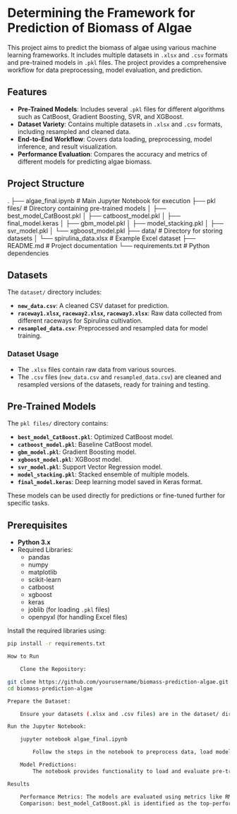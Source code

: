 # Determining the Framework for Prediction of Biomass of Algae

This project aims to predict the biomass of algae using various machine learning frameworks. It includes multiple datasets in `.xlsx` and `.csv` formats and pre-trained models in `.pkl` files. The project provides a comprehensive workflow for data preprocessing, model evaluation, and prediction.

## Features

- **Pre-Trained Models**: Includes several `.pkl` files for different algorithms such as CatBoost, Gradient Boosting, SVR, and XGBoost.
- **Dataset Variety**: Contains multiple datasets in `.xlsx` and `.csv` formats, including resampled and cleaned data.
- **End-to-End Workflow**: Covers data loading, preprocessing, model inference, and result visualization.
- **Performance Evaluation**: Compares the accuracy and metrics of different models for predicting algae biomass.

## Project Structure

.
├── algae_final.ipynb          # Main Jupyter Notebook for execution
├── pkl files/                 # Directory containing pre-trained models
│   ├── best_model_CatBoost.pkl
│   ├── catboost_model.pkl
│   ├── final_model.keras
│   ├── gbm_model.pkl
│   ├── model_stacking.pkl
│   ├── svr_model.pkl
│   └── xgboost_model.pkl
├── data/                      # Directory for storing datasets
│   └── spirulina_data.xlsx    # Example Excel dataset
├── README.md                  # Project documentation
└── requirements.txt           # Python dependencies



## Datasets

The `dataset/` directory includes:
- **`new_data.csv`**: A cleaned CSV dataset for prediction.
- **`raceway1.xlsx`, `raceway2.xlsx`, `raceway3.xlsx`**: Raw data collected from different raceways for Spirulina cultivation.
- **`resampled_data.csv`**: Preprocessed and resampled data for model training.

### Dataset Usage
- The `.xlsx` files contain raw data from various sources.
- The `.csv` files (`new_data.csv` and `resampled_data.csv`) are cleaned and resampled versions of the datasets, ready for training and testing.

## Pre-Trained Models

The `pkl files/` directory contains:
- **`best_model_CatBoost.pkl`**: Optimized CatBoost model.
- **`catboost_model.pkl`**: Baseline CatBoost model.
- **`gbm_model.pkl`**: Gradient Boosting model.
- **`xgboost_model.pkl`**: XGBoost model.
- **`svr_model.pkl`**: Support Vector Regression model.
- **`model_stacking.pkl`**: Stacked ensemble of multiple models.
- **`final_model.keras`**: Deep learning model saved in Keras format.

These models can be used directly for predictions or fine-tuned further for specific tasks.

## Prerequisites

- **Python 3.x**
- Required Libraries:
  - pandas
  - numpy
  - matplotlib
  - scikit-learn
  - catboost
  - xgboost
  - keras
  - joblib (for loading `.pkl` files)
  - openpyxl (for handling Excel files)

Install the required libraries using:
```bash
pip install -r requirements.txt

How to Run

    Clone the Repository:

git clone https://github.com/yourusername/biomass-prediction-algae.git
cd biomass-prediction-algae

Prepare the Dataset:

    Ensure your datasets (.xlsx and .csv files) are in the dataset/ directory.

Run the Jupyter Notebook:

    jupyter notebook algae_final.ipynb

        Follow the steps in the notebook to preprocess data, load models, and make predictions.

    Model Predictions:
        The notebook provides functionality to load and evaluate pre-trained models from the pkl files/ directory.

Results

    Performance Metrics: The models are evaluated using metrics like RMSE, MAE, and R².
    Comparison: best_model_CatBoost.pkl is identified as the top-performing model based on evaluation.
